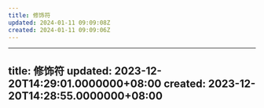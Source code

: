 ```yaml
---
title: 修饰符
updated: 2024-01-11 09:09:08Z
created: 2024-01-11 09:09:06Z
---
```


---
title: 修饰符
updated: 2023-12-20T14:29:01.0000000+08:00
created: 2023-12-20T14:28:55.0000000+08:00
---

